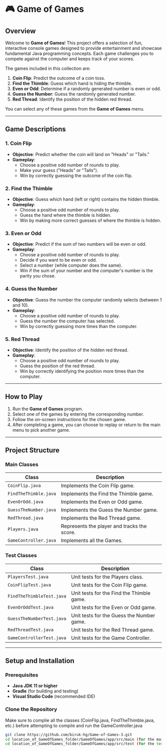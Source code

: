 # 🎮 **Game of Games**

## **Overview**
Welcome to **Game of Games**! This project offers a selection of fun, interactive console games designed to provide entertainment and showcase fundamental Java programming concepts. Each game challenges you to compete against the computer and keeps track of your scores.

The games included in this collection are:

1. **Coin Flip**: Predict the outcome of a coin toss.  
2. **Find the Thimble**: Guess which hand is hiding the thimble.  
3. **Even or Odd**: Determine if a randomly generated number is even or odd.  
4. **Guess the Number**: Guess the randomly generated number.  
5. **Red Thread**: Identify the position of the hidden red thread.

You can select any of these games from the **Game of Games** menu.

---

## **Game Descriptions**

### **1. Coin Flip**
- **Objective**: Predict whether the coin will land on "Heads" or "Tails."
- **Gameplay**:  
  - Choose a positive odd number of rounds to play.  
  - Make your guess ("Heads" or "Tails").  
  - Win by correctly guessing the outcome of the coin flip.

### **2. Find the Thimble**
- **Objective**: Guess which hand (left or right) contains the hidden thimble.
- **Gameplay**:  
  - Choose a positive odd number of rounds to play.  
  - Guess the hand where the thimble is hidden.  
  - Win by making more correct guesses of where the thimble is hidden.

### **3. Even or Odd**
- **Objective**: Predict if the sum of two numbers will be even or odd.
- **Gameplay**:  
  - Choose a positive odd number of rounds to play.
  - Decide if you want to be even or odd.
  - Select a number (while computer does the same).  
  - Win if the sum of your number and the computer's number is the parity you chose.

### **4. Guess the Number**
- **Objective**: Guess the number the computer randomly selects (between 1 and 10).
- **Gameplay**:  
  - Choose a positive odd number of rounds to play.  
  - Guess the number the computer has selected.  
  - Win by correctly guessing more times than the computer.

### **5. Red Thread**
- **Objective**: Identify the position of the hidden red thread.
- **Gameplay**:  
  - Choose a positive odd number of rounds to play.  
  - Guess the position of the red thread.  
  - Win by correctly identifying the position more times than the computer.

---

## **How to Play**

1. Run the **Game of Games** program.
2. Select one of the games by entering the corresponding number.
3. Follow the on-screen instructions for the chosen game.
4. After completing a game, you can choose to replay or return to the main menu to pick another game.

---

## **Project Structure**

### **Main Classes**

| **Class**            | **Description**                                        |
|----------------------|--------------------------------------------------------|
| `CoinFlip.java`      | Implements the Coin Flip game.                         |
| `FindTheThimble.java`| Implements the Find the Thimble game.                  |
| `EvenOrOdd.java`     | Implements the Even or Odd game.                       |
| `GuessTheNumber.java`| Implements the Guess the Number game.                  |
| `RedThread.java`     | Implements the Red Thread game.                        |
| `Players.java`       | Represents the player and tracks the score.            |
| `GameController.java` | Implements all the Games.                             |

### **Test Classes**

| **Class**                 | **Description**                                        |
|----------------------------|--------------------------------------------------------|
| `PlayersTest.java`        | Unit tests for the Players class.                      |
| `CoinFlipTest.java`       | Unit tests for the Coin Flip game.                     |
| `FindTheThimbleTest.java` | Unit tests for the Find the Thimble game.              |
| `EvenOrOddTest.java`      | Unit tests for the Even or Odd game.                   |
| `GuessTheNumberTest.java` | Unit tests for the Guess the Number game.              |
| `RedThreadTest.java`      | Unit tests for the Red Thread game.                    |
| `GameControllerTest.java` | Unit tests for the Game Controller.                    |

---

## **Setup and Installation**

### **Prerequisites**

- **Java JDK 11 or higher**
- **Gradle** (for building and testing)
- **Visual Studio Code** (recommended IDE)

### **Clone the Repository**

Make sure to complie all the classes (CoinFlip.java, FindTheThimble.java, etc.) before attempting to compile and run the GameController.java 

```bash
git clone https://github.com/biruk-hg/Game-of-Games-3.git
cd location_of_GameOfGames_folder/GameOfGames/app/src/main (for the main classes)
cd location_of_GameOfGames_folder/GameOfGames/app/src/test (for the test classes)

